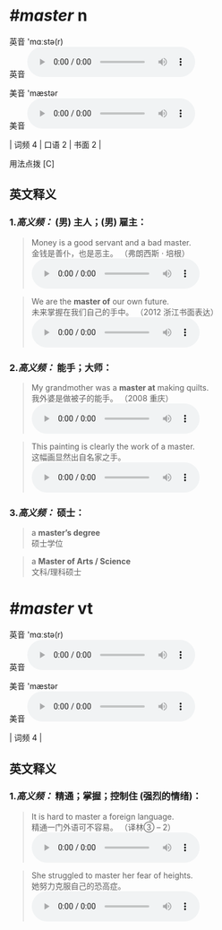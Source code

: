 # ***\#master*** n
英音 'mɑːstə(r)  
英音
<audio src="./media/master-B.aac" controls="controls"></audio>

美音 'mæstər  
美音
<audio src="./media/master.aac" controls="controls"></audio>



| 词频 4 | 口语 2 | 书面 2 |  

用法点拨  [C]

英文释义
---
### 1.*高义频：* **(男) 主人；(男) 雇主：**  

 > Money is a good servant and a bad master.  
 > 金钱是善仆，也是恶主。  （弗朗西斯 · 培根）  
<audio src="./media/Mondy is a good servant and a bad master2_AAC.aac" controls="controls"></audio>

 > We are the **master of** our own future.  
 > 未来掌握在我们自己的手中。  （2012 浙江书面表达）  
<audio src="./media/master-517_AAC.aac" controls="controls"></audio>

### 2.*高义频：* **能手；大师：**  

 > My grandmother was a **master at** making quilts.   
 > 我外婆是做被子的能手。  （2008 重庆）  
<audio src="./media/master-2.aac" controls="controls"></audio>

 > This painting is clearly the work of a master.   
 > 这幅画显然出自名家之手。    
<audio src="./media/master-3.aac" controls="controls"></audio>

### 3.*高义频：* **硕士：**  

 > a **master’s degree**   
 > 硕士学位    

 > a **Master of Arts / Science**   
 > 文科/理科硕士    


# ***\#master*** vt
英音 'mɑːstə(r)  
英音
<audio src="./media/master-B.aac" controls="controls"></audio>

美音 'mæstər  
美音
<audio src="./media/master.aac" controls="controls"></audio>



| 词频 4 |  

英文释义
---
### 1.*高义频：* **精通；掌握；控制住 (强烈的情绪)：**  

 > It is hard to master a foreign language.  
 > 精通一门外语可不容易。  （译林③ – 2）  
<audio src="./media/master-4.aac" controls="controls"></audio>

 > She struggled to master her fear of heights.   
 > 她努力克服自己的恐高症。    
<audio src="./media/master-5.aac" controls="controls"></audio>


